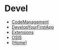 # Devel

* [CodeManagement](/documentation/Devel/CodeManagement/CodeManagement)
* [DevelopYourFirstApp](/documentation/Devel/DevelopYourFirstApp/DevelopYourFirstApp)
* [Extensions](/documentation/Devel/Extensions/Extensions)
* [OSIS](/documentation/Devel/OSIS/OSIS)
* [[Home](/documentation/Home)]
